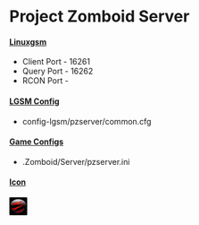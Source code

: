 # Project Zomboid Server
#### [Linuxgsm](https://linuxgsm.com/servers/pzserver/)
  * Client Port - 16261
  * Query Port - 16262
  * RCON Port - 
  
#### [LGSM Config](https://github.com/GameServerManagers/LinuxGSM/tree/master/lgsm/config-default/config-lgsm/pzserver)
  * config-lgsm/pzserver/common.cfg

#### [Game Configs](https://github.com/GameServerManagers/Game-Server-Configs/tree/main/pz)
  * .Zomboid/Server/pzserver.ini

#### [Icon](../icons/pz-icon.png)
![](../icons/pz-icon.png)